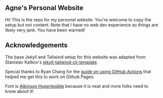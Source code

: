 ## Agne's Personal Website

Hi! This is the repo for my personal website. You're welcome to copy the setup but not content. Note that I have no web dev experience so things are likely very jank. You have been warned!

## Acknowledgements

The base Jekyll and Tailwind setup for this website was adapted from Stanislav Katkov's [jekyll-tailwind-cli-template](https://github.com/skatkov/jekyll-tailwind-cli-template).

Special thanks to Ryan Chang for the [guide on using GitHub Actions](https://www.ryancyq.com/posts/2024/07/30/deploy-jekyll-with-tailwindcss-via-github-actions) that helped me get this to work on Github Pages.

Font is [Atkinson Hyperlegible](https://www.brailleinstitute.org/freefont/) because it is neat and more folks need to know about it!